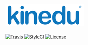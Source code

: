 # ![Kinedu](https://raw.githubusercontent.com/Kinedu/invoice-pdf/gh-pages/assets/img/logo.png)

[![Travis](https://img.shields.io/travis/Kinedu/invoice-pdf.svg?style=flat-square)](https://travis-ci.org/Kinedu/invoice-pdf)
[![StyleCI](https://styleci.io/repos/118187034/shield?branch=master)](https://styleci.io/repos/118187034)
[![License](https://img.shields.io/github/license/kinedu/invoice-pdf.svg?style=flat-square)](https://packagist.org/packages/kinedu/invoice-pdf)
